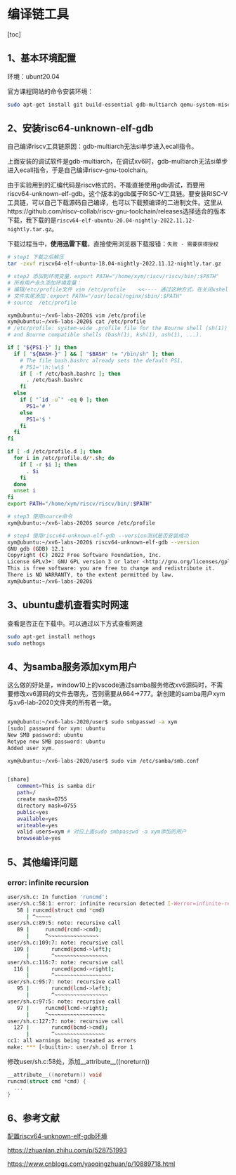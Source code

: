 # 编译链工具

[toc]

## 1、基本环境配置

环境：ubunt20.04

官方课程网站的命令安装环境：

```bash
sudo apt-get install git build-essential gdb-multiarch qemu-system-misc gcc-riscv64-linux-gnu binutils-riscv64-linux-gnu 
```



## 2、安装risc64-unknown-elf-gdb

自己编译riscv工具链原因：gdb-multiarch无法si单步进入ecall指令。

上面安装的调试软件是gdb-multiarch，在调试xv6时，gdb-multiarch无法si单步进入ecall指令，于是自己编译riscv-gnu-toolchain。

由于实验用到的汇编代码是riscv格式的，不能直接使用gdb调试，而要用riscv64-unknown-elf-gdb。这个版本的gdb属于RISC-V工具链。要安装RISC-V工具链，可以自己下载源码自己编译，也可以下载预编译的二进制文件。这里从https://github.com/riscv-collab/riscv-gnu-toolchain/releases选择适合的版本下载，我下载的是`riscv64-elf-ubuntu-20.04-nightly-2022.11.12-nightly.tar.gz`。

下载过程当中，**使用迅雷下载**，直接使用浏览器下载报错：`失败 - 需要获得授权`

```bash
# step1 下载之后解压
tar -zxvf riscv64-elf-ubuntu-18.04-nightly-2022.11.12-nightly.tar.gz

# step2 添加到环境变量，export PATH="/home/xym/riscv/riscv/bin/:$PATH"
# 所有用户永久添加环境变量：
# 编辑/etc/profile文件 vim /etc/profile    <<---- 通过这种方式，在关闭xshell后，添加的环境变量还生效
# 文件末尾添加：export PATH="/usr/local/nginx/sbin/:$PATH"
# source  /etc/profile

xym@ubuntu:~/xv6-labs-2020$ vim /etc/profile
xym@ubuntu:~/xv6-labs-2020$ cat /etc/profile
# /etc/profile: system-wide .profile file for the Bourne shell (sh(1))
# and Bourne compatible shells (bash(1), ksh(1), ash(1), ...).

if [ "${PS1-}" ]; then
  if [ "${BASH-}" ] && [ "$BASH" != "/bin/sh" ]; then
    # The file bash.bashrc already sets the default PS1.
    # PS1='\h:\w\$ '
    if [ -f /etc/bash.bashrc ]; then
      . /etc/bash.bashrc
    fi
  else
    if [ "`id -u`" -eq 0 ]; then
      PS1='# '
    else
      PS1='$ '
    fi
  fi
fi

if [ -d /etc/profile.d ]; then
  for i in /etc/profile.d/*.sh; do
    if [ -r $i ]; then
      . $i
    fi
  done
  unset i
fi
export PATH="/home/xym/riscv/riscv/bin/:$PATH"

# step3 使用source命令
xym@ubuntu:~/xv6-labs-2020$ source /etc/profile

# step4 使用riscv64-unknown-elf-gdb --version测试是否安装成功
xym@ubuntu:~/xv6-labs-2020$ riscv64-unknown-elf-gdb --version
GNU gdb (GDB) 12.1
Copyright (C) 2022 Free Software Foundation, Inc.
License GPLv3+: GNU GPL version 3 or later <http://gnu.org/licenses/gpl.html>
This is free software: you are free to change and redistribute it.
There is NO WARRANTY, to the extent permitted by law.
xym@ubuntu:~/xv6-labs-2020$

```



## 3、ubuntu虚机查看实时网速

查看是否正在下载中。可以通过以下方式查看网速

```bash
sudo apt-get install nethogs
sudo nethogs
```

## 4、为samba服务添加xym用户

这么做的好处是，window10上的vscode通过samba服务修改xv6源码时，不需要修改xv6源码的文件去哪先，否则需要从664->777。新创建的samba用户xym与xv6-lab-2020文件夹的所有者一致。

```bash

xym@ubuntu:~/xv6-labs-2020/user$ sudo smbpasswd -a xym
[sudo] password for xym: ubuntu
New SMB password: ubuntu
Retype new SMB password: ubuntu
Added user xym.

xym@ubuntu:~/xv6-labs-2020/user$ sudo vim /etc/samba/smb.conf


[share]
   comment=This is samba dir
   path=/
   create mask=0755
   directory mask=0755
   public=yes
   available=yes
   writeable=yes
   valid users=xym # 对应上面sudo smbpasswd -a xym添加的用户
   browseable=yes

```



## 5、其他编译问题

### error: infinite recursion

```bash
user/sh.c: In function 'runcmd':
user/sh.c:58:1: error: infinite recursion detected [-Werror=infinite-recursion]
   58 | runcmd(struct cmd *cmd)
      | ^~~~~~
user/sh.c:89:5: note: recursive call
   89 |     runcmd(rcmd->cmd);
      |     ^~~~~~~~~~~~~~~~~
user/sh.c:109:7: note: recursive call
  109 |       runcmd(pcmd->left);
      |       ^~~~~~~~~~~~~~~~~~
user/sh.c:116:7: note: recursive call
  116 |       runcmd(pcmd->right);
      |       ^~~~~~~~~~~~~~~~~~~
user/sh.c:95:7: note: recursive call
   95 |       runcmd(lcmd->left);
      |       ^~~~~~~~~~~~~~~~~~
user/sh.c:97:5: note: recursive call
   97 |     runcmd(lcmd->right);
      |     ^~~~~~~~~~~~~~~~~~~
user/sh.c:127:7: note: recursive call
  127 |       runcmd(bcmd->cmd);
      |       ^~~~~~~~~~~~~~~~~
cc1: all warnings being treated as errors
make: *** [<builtin>: user/sh.o] Error 1
```

修改user/sh.c:58处，添加__attribute__((noreturn))

```c
__attribute__((noreturn)) void
runcmd(struct cmd *cmd) {
  ...
}
```



## 6、参考文献

[配置riscv64-unknown-elf-gdb环境](https://blog.csdn.net/hushrush/article/details/136373831?utm_medium=distribute.pc_relevant.none-task-blog-2~default~baidujs_baidulandingword~default-5-136373831-blog-108118939.235^v43^pc_blog_bottom_relevance_base2&spm=1001.2101.3001.4242.4&utm_relevant_index=8)

https://zhuanlan.zhihu.com/p/528751993

https://www.cnblogs.com/yaoqingzhuan/p/10889718.html